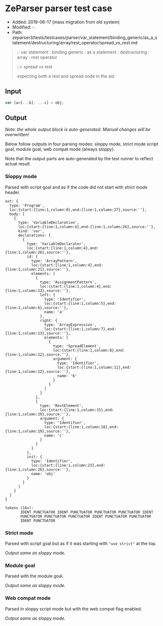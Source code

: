 # ZeParser parser test case

- Added: 2019-06-17 (mass migration from old system)
- Modified: -
- Path: zeparser3/tests/testcases/parser/var_statement/binding_generic/as_a_statement/destructuring/array/rest_operator/spread_vs_rest.md

> :: var statement : binding generic : as a statement : destructuring : array : rest operator
>
> ::> spread vs rest
>
> expecting both a rest and spread node in the ast

## Input

`````js
var [a=[...b], ...c] = obj;
`````

## Output

_Note: the whole output block is auto-generated. Manual changes will be overwritten!_

Below follow outputs in four parsing modes: sloppy mode, strict mode script goal, module goal, web compat mode (always sloppy).

Note that the output parts are auto-generated by the test runner to reflect actual result.

### Sloppy mode

Parsed with script goal and as if the code did not start with strict mode header.

`````
ast: {
  type: 'Program',
  loc:{start:{line:1,column:0},end:{line:1,column:27},source:''},
  body: [
    {
      type: 'VariableDeclaration',
      loc:{start:{line:1,column:4},end:{line:1,column:26},source:''},
      kind: 'var',
      declarations: [
        {
          type: 'VariableDeclarator',
          loc:{start:{line:1,column:4},end:{line:1,column:26},source:''},
          id: {
            type: 'ArrayPattern',
            loc:{start:{line:1,column:4},end:{line:1,column:21},source:''},
            elements: [
              {
                type: 'AssignmentPattern',
                loc:{start:{line:1,column:4},end:{line:1,column:13},source:''},
                left: {
                  type: 'Identifier',
                  loc:{start:{line:1,column:5},end:{line:1,column:6},source:''},
                  name: 'a'
                },
                right: {
                  type: 'ArrayExpression',
                  loc:{start:{line:1,column:7},end:{line:1,column:13},source:''},
                  elements: [
                    {
                      type: 'SpreadElement',
                      loc:{start:{line:1,column:8},end:{line:1,column:12},source:''},
                      argument: {
                        type: 'Identifier',
                        loc:{start:{line:1,column:11},end:{line:1,column:12},source:''},
                        name: 'b'
                      }
                    }
                  ]
                }
              },
              {
                type: 'RestElement',
                loc:{start:{line:1,column:15},end:{line:1,column:19},source:''},
                argument: {
                  type: 'Identifier',
                  loc:{start:{line:1,column:18},end:{line:1,column:19},source:''},
                  name: 'c'
                }
              }
            ]
          },
          init: {
            type: 'Identifier',
            loc:{start:{line:1,column:23},end:{line:1,column:26},source:''},
            name: 'obj'
          }
        }
      ]
    }
  ]
}

tokens (16x):
       IDENT PUNCTUATOR IDENT PUNCTUATOR PUNCTUATOR PUNCTUATOR IDENT
       PUNCTUATOR PUNCTUATOR PUNCTUATOR IDENT PUNCTUATOR PUNCTUATOR
       IDENT PUNCTUATOR
`````

### Strict mode

Parsed with script goal but as if it was starting with `"use strict"` at the top.

_Output same as sloppy mode._

### Module goal

Parsed with the module goal.

_Output same as sloppy mode._

### Web compat mode

Parsed in sloppy script mode but with the web compat flag enabled.

_Output same as sloppy mode._
